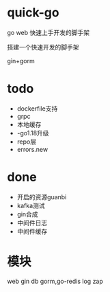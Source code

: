 # quick-go
go web 快速上手开发的脚手架

搭建一个快速开发的脚手架

gin+gorm

# todo
- dockerfile支持
- grpc
- 本地缓存
- -go1.18升级
- repo层
- errors.new


# done
- 开启的资源guanbi
- kafka测试
- gin合成
- 中间件日志
- 中间件缓存



# 模块
web gin
db gorm,go-redis
log zap